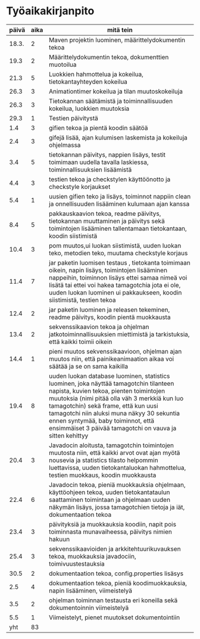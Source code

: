 # Työaikakirjanpito

päivä |  aika |  mitä tein
------|-------|-----------
18.3. | 2 | Maven projektin luominen, määrittelydokumentin tekoa
19.3 | 2 | Määrittelydokumentin tekoa, dokumenttien muotoilua
21.3 | 5 | Luokkien hahmottelua ja kokeilua, tietokantayhteyden kokeilua
26.3 | 3 | Animationtimer kokeilua ja tilan muutoskokeiluja
26.3 | 3 | Tietokannan säätämistä ja toiminnallisuuden kokeilua, luokkien muutoksia
29.3 | 1 | Testien päivitystä 
1.4 | 3 | gifien tekoa ja pientä koodin säätöä
2.4 | 3 | gifejä lisää, ajan kulumisen laskemista ja kokeiluja ohjelmassa
3.4 | 5 | tietokannan päivitys, nappien lisäys, testit toimimaan uudella tavalla laskiessa, toiminnallisuuksien lisäämistä
4.4 | 3 | testien tekoa ja checkstylen käyttöönotto ja checkstyle korjaukset
5.4 | 1 | uusien gifien teko ja lisäys, toiminnot nappiin clean ja onnellisuuden lisääminen kulumaan ajan kanssa
8.4 | 5 | pakkauskaavion tekoa, readme päivitys, tietokannan muuttaminen ja päivitys sekä toimintojen lisääminen tallentamaan tietokantaan, koodin siistimistä
10.4 | 3 | pom muutos,ui luokan siistimistä, uuden luokan teko, metodien teko, muutama checkstyle korjaus
11.4 | 7 | jar paketin luomisen testaus , tietokanta toimimaan oikein, napin lisäys, toimintojen lisääminen nappeihin, toiminnon lisäys ettei samaa nimeä voi lisätä tai ettei voi hakea tamagotchia jota ei ole, uuden luokan luominen ui pakkaukseen, koodin siistimistä, testien tekoa
12.4 | 2 | jar paketin luominen ja releasen tekeminen, readme päivitys, koodin pientä muokkausta
13.4 | 2 | sekvenssikaavion tekoa ja ohjelman jatkotoiminnallisuuksien miettimistä ja tarkistuksia, että kaikki toimii oikein
14.4 | 1 | pieni muutos sekvenssikaavioon, ohjelman ajan muutos niin, että painikeanimaation aikaa voi säätää ja se on sama kaikilla
19.4 | 8 | uuden luokan database luominen, statistics luominen, joka näyttää tamagotchin tilanteen napista, kuvien tekoa, pienten toimintojen muutoksia (nimi pitää olla väh 3 merkkiä kun luo tamagotchin) sekä frame, että kun uusi tamagotchi niin aluksi muna näkyy 30 sekuntia ennen syntymää, baby toiminnot, että ensimmäiset 3 päivää tamagotchi on vauva ja sitten kehittyy
20.4 | 3 | Javadocin aloitusta, tamagotchin toimintojen muutosta niin, että kaikki arvot ovat ajan myötä nousevia ja statistics tilasto helpommin luettavissa, uuden tietokantaluokan hahmottelua, testien muokkaus, koodin muokkausta
22.4 | 6 | Javadocin tekoa, pieniä muokkauksia ohjelmaan, käyttöohjeen tekoa, uuden tietokantataulun saattaminen toimintaan ja ohjelmaan uuden näkymän lisäys, jossa tamagotchien tietoja ja iät, dokumentaation tekoa
23.4 | 3 | päivityksiä ja muokkauksia koodiin, napit pois toiminnasta munavaiheessa, päivitys nimien hakuun
25.4 | 3 | sekvenssikaavioiden ja arkkitehtuurikuvauksen tekoa, muokkauksia javadociin, toimivuustestauksia
30.5 | 2 | dokumentaation tekoa, config.properties lisäsys
2.5 | 4 | dokumentaation tekoa, pieniä koodimuokkauksia, napin lisääminen, viimeistelyä
3.5 | 2 | ohjelman toiminnan testausta eri koneilla sekä dokumentoinnin viimeistelyä
5.5 | 1 | Viimeistelyt, pienet muutokset dokumentointiin
yht | 83 |
